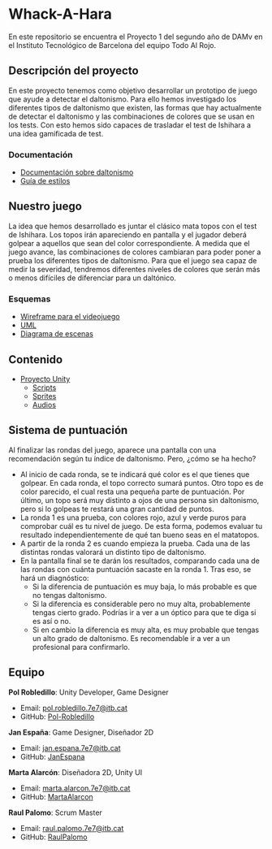 # Whack-A-Hara

En este repositorio se encuentra el Proyecto 1 del segundo año de DAMv en el Instituto Tecnológico de Barcelona del equipo Todo Al Rojo.

## Descripción del proyecto

En este proyecto tenemos como objetivo desarrollar un prototipo de juego que ayude a detectar el daltonismo. Para ello hemos investigado los diferentes tipos de daltonismo que existen, las formas que hay actualmente de detectar el daltonismo y las combinaciones de colores que se usan en los tests. Con esto hemos sido capaces de trasladar el test de Ishihara a una idea gamificada de test.

### Documentación
- [Documentación sobre daltonismo](https://docs.google.com/document/d/1rUloU6iC5ZZ8AF271Kn5ATTJiayniCXy2d3W1Tua7Kc/edit?usp=sharing)
- [Guía de estilos](https://docs.google.com/document/d/1GnE_0E84Sk9iOk6OEpGW-ho_ddcWyVczH7baiDo_wUE/edit?usp=sharing)

## Nuestro juego

La idea que hemos desarrollado es juntar el clásico mata topos con el test de Ishihara. Los topos irán apareciendo en pantalla y el jugador deberá golpear a aquellos que sean del color correspondiente. A medida que el juego avance, las combinaciones de colores cambiaran para poder poner a prueba los diferentes tipos de daltonismo. Para que el juego sea capaz de medir la severidad, tendremos diferentes niveles de colores que serán más o menos difíciles de diferenciar para un daltónico.

### Esquemas
- [Wireframe para el videojuego](https://www.figma.com/design/eVLZ8N815d3DshVDXGYZlJ/WireFrame_WhackAHara?node-id=0-1&t=4dZ0wU0cA8BsdqMu-1)
- [UML](https://drive.google.com/file/d/1XSSzMD1h5LHBmjE0xDLkk-9_ODv5BncK/view?usp=sharing)
- [Diagrama de escenas](https://www.canva.com/design/DAGUlQ0U0Do/Dr2J10S32qzlvlbED1L-sw/edit?utm_content=DAGUlQ0U0Do&utm_campaign=designshare&utm_medium=link2&utm_source=sharebutton)

## Contenido
- [Proyecto Unity](https://github.com/Pol-Robledillo/Whack-A-Hara/tree/main/Whack-A-Hara)
    - [Scripts](https://github.com/Pol-Robledillo/Whack-A-Hara/tree/main/Whack-A-Hara/Assets/Scripts)
    - [Sprites](https://github.com/Pol-Robledillo/Whack-A-Hara/tree/main/Whack-A-Hara/Assets/Sprites)
    - [Audios](https://github.com/Pol-Robledillo/Whack-A-Hara/tree/main/Whack-A-Hara/Assets/Audio)

## Sistema de puntuación

Al finalizar las rondas del juego, aparece una pantalla con una recomendación según tu índice de daltonismo. Pero, ¿cómo se ha hecho?
- Al inicio de cada ronda, se te indicará qué color es el que tienes que golpear. En cada ronda, el topo correcto sumará puntos. Otro topo es de color parecido, el cual resta una pequeña parte de puntuación. Por último, un topo será muy distinto a ojos de una persona sin daltonismo, pero si lo golpeas te restará una gran cantidad de puntos.
- La ronda 1 es una prueba, con colores rojo, azul y verde puros para comprobar cuál es tu nivel de juego. De esta forma, podemos evaluar tu resultado independientemente de qué tan bueno seas en el matatopos.
- A partir de la ronda 2 es cuando empieza la prueba. Cada una de las distintas rondas valorará un distinto tipo de daltonismo.
- En la pantalla final se te darán los resultados, comparando cada una de las rondas con cuánta puntuación sacaste en la ronda 1. Tras eso, se hará un diagnóstico:
    - Si la diferencia de puntuación es muy baja, lo más probable es que no tengas daltonismo.
    - Si la diferencia es considerable pero no muy alta, probablemente tengas cierto grado. Podrías ir a ver a un óptico para que te diga si es así o no.
    - Si en cambio la diferencia es muy alta, es muy probable que tengas un alto grado de daltonismo. Es recomendable ir a ver a un profesional para confirmarlo.

## Equipo
**Pol Robledillo**:    Unity Developer, Game Designer  
- Email: pol.robledillo.7e7@itb.cat  
- GitHub: [Pol-Robledillo](https://github.com/Pol-Robledillo)  

**Jan España**:       Game Designer, Diseñador 2D  
- Email: jan.espana.7e7@itb.cat  
- GitHub: [JanEspana](https://github.com/JanEspana)  

**Marta Alarcón**:    Diseñadora 2D, Unity UI  
- Email: marta.alarcon.7e7@itb.cat  
- GitHub: [MartaAlarcon](https://github.com/MartaAlarcon)  

**Raul Palomo**:      Scrum Master  
- Email: raul.palomo.7e7@itb.cat  
- GitHub: [RaulPalomo](https://github.com/RaulPalomo)  
